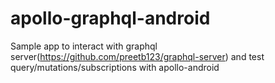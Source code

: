 # apollo-graphql-android
Sample app to interact with graphql server(https://github.com/preetb123/graphql-server) and test query/mutations/subscriptions with apollo-android
